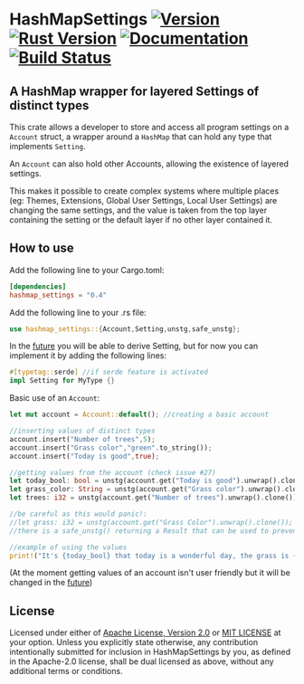 # HashMapSettings [![Version]][Crates.io] [![Rust Version]][Rust 1.76] [![Documentation]][Docs.rs] [![Build Status]][Actions]

[Version]: https://img.shields.io/crates/v/hashmap_settings.svg
[Crates.io]: https://crates.io/crates/hashmap_settings
[Documentation]: https://img.shields.io/docsrs/hashmap_settings/latest
[Docs.rs]: https://docs.rs/hashmap_settings
[Build Status]: https://img.shields.io/github/actions/workflow/status/OxidizedLoop/HashMapSettings/rust.yml
[Actions]: https://github.com/OxidizedLoop/HashMapSettings/actions
[Rust Version]: https://img.shields.io/badge/rust-1.76+-lightgray.svg
[Rust 1.76]: https://blog.rust-lang.org/2024/02/08/Rust-1.76.0.html

## **A HashMap wrapper for layered Settings of distinct types**

This crate allows a developer to store and access all program settings on a `Account` struct, a wrapper around a `HashMap` that can hold any type that implements `Setting`.

An `Account` can also hold other Accounts, allowing the existence of layered settings.

This makes it possible to create complex systems where multiple places (eg: Themes, Extensions, Global User Settings, Local User Settings) are changing the same settings, and the value is taken from the top layer containing the setting or the default layer if no other layer contained it.

## How to use

Add the following line to your Cargo.toml:

```toml
[dependencies]
hashmap_settings = "0.4"
```

Add the following line to your .rs file:

```rust
use hashmap_settings::{Account,Setting,unstg,safe_unstg};
```

In the [future](https://github.com/OxidizedLoop/HashMapSettings/issues/1) you will be able to derive Setting, but for now you can implement it by adding the following lines:

```rust
#[typetag::serde] //if serde feature is activated
impl Setting for MyType {}
```

Basic use of an `Account`:

```rust
let mut account = Account::default(); //creating a basic account

//inserting values of distinct types
account.insert("Number of trees",5);
account.insert("Grass color","green".to_string());
account.insert("Today is good",true);

//getting values from the account (check issue #27)
let today_bool: bool = unstg(account.get("Today is good").unwrap().clone());
let grass_color: String = unstg(account.get("Grass color").unwrap().clone());
let trees: i32 = unstg(account.get("Number of trees").unwrap().clone());

//be careful as this would panic!:
//let grass: i32 = unstg(account.get("Grass Color").unwrap().clone());
//there is a safe_unstg() returning a Result that can be used to prevent mistakes.

//example of using the values 
print!("It's {today_bool} that today is a wonderful day, the grass is {grass_color} and I can see {trees} trees in the distance");
```

(At the moment getting values of an account isn't user friendly but it will be changed in the [future](https://github.com/OxidizedLoop/HashMapSettings/issues/27))

## License

Licensed under either of [Apache License, Version 2.0](LICENSE-APACHE) or [MIT LICENSE](LICENSE-MIT) at your option.
Unless you explicitly state otherwise, any contribution intentionally submitted for inclusion in HashMapSettings by you, as defined in the Apache-2.0 license, shall be dual licensed as above, without any additional terms or conditions.
